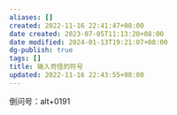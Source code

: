 ```yaml
---
aliases: []
created: 2022-11-16 22:41:47+08:00
date created: 2023-07-05T11:13:20+08:00
date modified: 2024-01-13T19:21:07+08:00
dg-publish: true
tags: []
title: 输入奇怪的符号
updated: 2022-11-16 22:43:55+08:00
---
```


倒问号：alt+0191